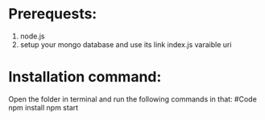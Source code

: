# Prerequests:
1. node.js
2. setup your mongo database and use its link index.js varaible uri

# Installation command:
Open the folder in terminal and run the following commands in that:
#Code
        npm install
        npm start
